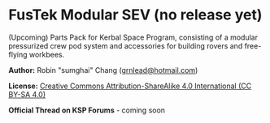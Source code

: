 # FusTek Modular SEV (no release yet)
(Upcoming) Parts Pack for Kerbal Space Program, consisting of a modular pressurized crew pod system and accessories for building rovers and free-flying workbees.

**Author:** Robin "sumghai" Chang (grnlead@hotmail.com)

**License:** [Creative Commons Attribution-ShareAlike 4.0 International (CC BY-SA 4.0)](http://www.creativecommons.org/licenses/by-sa/4.0/)

**Official Thread on KSP Forums** - coming soon